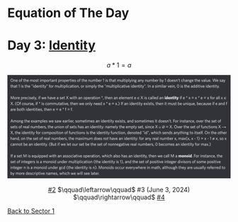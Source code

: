 # Equation of The Day

# Day 3: [Identity](https://en.wikipedia.org/wiki/Identity_element)

$$a*1=a$$

<picture><img alt="Day 3" src="0003.png"></picture>

<center><a href="0002.html">#2</a> $\qquad\leftarrow\qquad$ #3 (June 3, 2024) $\qquad\rightarrow\qquad$ <a href="0004.html">#4</a></center>

[Back to Sector 1](../0-63.md)

<script data-goatcounter="https://zswu.goatcounter.com/count" async src="//gc.zgo.at/count.js"></script>
<script src="https://utteranc.es/client.js" repo="12AbBa/eotd" issue-term="pathname" theme="github-light" crossorigin="anonymous" async> </script>